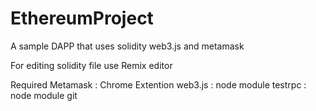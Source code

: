 # EthereumProject
A sample DAPP that uses solidity web3.js and metamask

For editing solidity file use Remix editor

Required
    Metamask : Chrome Extention
    web3.js : node module
    testrpc : node module
    git

